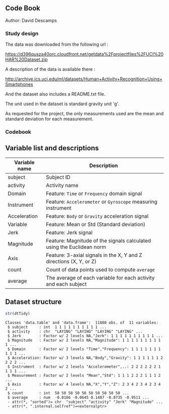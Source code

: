 ## Code Book

Author: David Descamps

### Study design

The data was downloaded from the following url :

https://d396qusza40orc.cloudfront.net/getdata%2Fprojectfiles%2FUCI%20HAR%20Dataset.zip 

A description of the data is available there :

http://archive.ics.uci.edu/ml/datasets/Human+Activity+Recognition+Using+Smartphones

And the dataset also includes a README.txt file.

The unit used in the dataset is standard gravity unit 'g'.

As requested for the project, the only measurements used are the mean and standard deviation for each measurement.

### Codebook

Variable list and descriptions
------------------------------

Variable name  | Description
---------------|------------
subject        | Subject ID
activity       | Activity name
Domain         | Feature: `Time` or `Frequency` domain signal
Instrument     | Feature: `Accelerometer` or `Gyroscope` measuring instrument
Acceleration   | Feature: `Body` or `Gravity` acceleration signal
Variable       | Feature: Mean or Std (Standard deviation)
Jerk           | Feature: Jerk signal
Magnitude      | Feature: Magnitude of the signals calculated using the Euclidean norm
Axis           | Feature: 3-axial signals in the X, Y and Z directions (X, Y, or Z)
count          | Count of data points used to compute `average`
average        | The average of each variable for each activity and each subject

Dataset structure
-----------------

```R
str(dtTidy)
```

```
Classes 'data.table' and 'data.frame':	11880 obs. of  11 variables:
 $ subject     : int  1 1 1 1 1 1 1 1 1 1 ...
 $ activity    : chr  "LAYING" "LAYING" "LAYING" "LAYING" ...
 $ Jerk        : Factor w/ 2 levels NA,"Jerk": 1 1 1 1 1 1 1 1 1 1 ...
 $ Magnitude   : Factor w/ 2 levels NA,"Magnitude": 1 1 1 1 1 1 1 1 1 1 ...
 $ Domain      : Factor w/ 2 levels "Time","Frequency": 1 1 1 1 1 1 1 1 1 1 ...
 $ Acceleration: Factor w/ 3 levels NA,"Body","Gravity": 1 1 1 1 1 1 2 2 2 2 ...
 $ Instrument  : Factor w/ 2 levels "Accelerometer",..: 2 2 2 2 2 2 1 1 1 1 ...
 $ Measurement : Factor w/ 2 levels "Mean","Std": 1 1 1 2 2 2 1 1 1 2 ...
 $ Axis        : Factor w/ 4 levels NA,"X","Y","Z": 2 3 4 2 3 4 2 3 4 2 ...
 $ count       : int  50 50 50 50 50 50 50 50 50 50 ...
 $ average     : num  -0.0166 -0.0645 0.1487 -0.8735 -0.9511 ...
 - attr(*, "sorted")= chr  "subject" "activity" "Jerk" "Magnitude" ...
 - attr(*, ".internal.selfref")=<externalptr> 
```